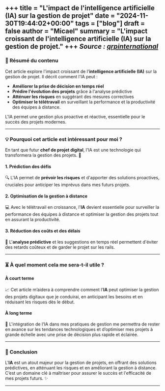 +++
title = "L'impact de l'intelligence artificielle (IA) sur la gestion de projet"
date = "2024-11-30T19:44:02+00:00"
tags = ["blog"]
draft = false
author = "Micael"
summary = "L'impact croissant de l'intelligence artificielle (IA) sur la gestion de projet."
+++
_Source : [qrpinternational](https://www.qrpinternational.fr/blog/gestion-de-projet/intelligence-artificielle-sur-la-gestion-de-projet/#:~:text=L'intelligence%20artificielle%20v%C3%A9rifiera%20si,la%20r%C3%A9alisation%20de%20ses%20objectifs.)_  
---

### 📝 **Résumé du contenu**  
Cet article explore l'impact croissant de l'**intelligence artificielle (IA)** sur la gestion de projet. Il décrit comment l'IA peut :  
- **Améliorer la prise de décision en temps réel**  
- **Prédire l'évolution des projets** grâce à l'analyse prédictive  
- **Atténuer les risques** en suggérant des mesures correctives  
- **Optimiser le télétravail** en surveillant la performance et la productivité des équipes à distance.  

L'IA permet une gestion plus proactive et réactive, essentielle pour le succès des projets modernes.  

---

### 💡 **Pourquoi cet article est intéressant pour moi ?**  
En tant que futur **chef de projet digital**, l'IA est une technologie qui transformera la gestion des projets. 🚀  

#### 1. **Prédiction des défis**  
🔍 L'IA permet de **prévoir les risques** et d'apporter des solutions proactives, cruciales pour anticiper les imprévus dans mes futurs projets.  

#### 2. **Optimisation de la gestion à distance**  
💻 Avec le télétravail en croissance, l'**IA** devient essentielle pour surveiller la performance des équipes à distance et optimiser la gestion des projets tout en assurant la productivité.  

#### 3. **Réduction des coûts et des délais**  
💸 L'**analyse prédictive** et les suggestions en temps réel permettent d'éviter des retards coûteux et de garder le projet sur les rails.  

---

### ⏳ **À quel moment cela me sera-t-il utile ?**  

#### **À court terme**  
📈 Cet article m’aidera à comprendre comment l'**IA** peut optimiser la gestion des projets digitaux que je conduirai, en anticipant les besoins et en réduisant les risques dès le début.  

#### **À long terme**  
🌟 L'intégration de l'IA dans mes pratiques de gestion me permettra de rester en avance sur les tendances technologiques et d’optimiser mes projets à grande échelle avec une prise de décision plus rapide et éclairée.  

---

### 🌱 **Conclusion**  
L'**IA** est un atout majeur pour la gestion de projets, en offrant des solutions prédictives, en atténuant les risques et en améliorant la gestion à distance. C’est un domaine clé à maîtriser pour assurer le succès et l'efficacité de mes projets futurs. ✨  

---